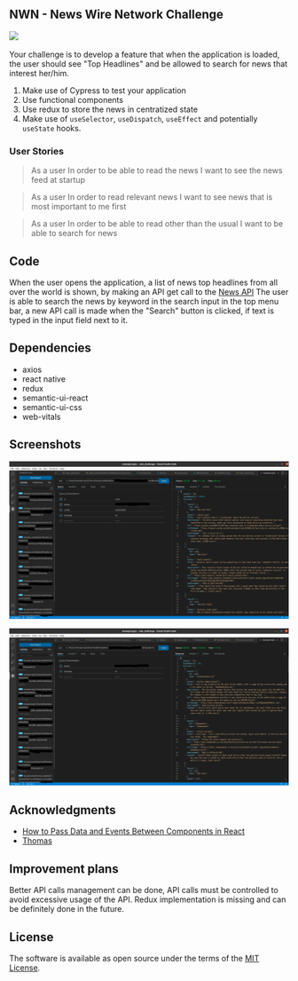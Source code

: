 ## NWN - News Wire Network Challenge

![](./src/nwn.png)

Your challenge is to develop a feature that when the application is loaded, the user should see "Top Headlines" and be allowed to search for news that interest her/him.

1. Make use of Cypress to test your application
2. Use functional components
3. Use redux to store the news in centratized state
4. Make use of `useSelector`, `useDispatch`, `useEffect` and potentially `useState` hooks.

### User Stories

> As a user
> In order to be able to read the news
> I want to see the news feed at startup

> As a user
> In order to read relevant news
> I want to see news that is most important to me first

> As a user
> In order to be able to read other than the usual
> I want to be able to search for news

Code
-------

When the user opens the application, a list of news top headlines from all over the world is shown,
by making an API get call to the [News API](https://newsapi.org/)
The user is able to search the news by keyword in the search input in the top menu bar, a new API
call is made when the "Search" button is clicked, if text is typed in the input field next to it.

## Dependencies

- axios
- react native
- redux
- semantic-ui-react
- semantic-ui-css
- web-vitals

Screenshots
-------

![](./screenshots/Screenshot_2021-11-28_18-52-19.png)

![](./screenshots/Screenshot_2021-11-28_18-52-34.png)

## Acknowledgments

- [How to Pass Data and Events Between Components in React](https://www.freecodecamp.org/news/pass-data-between-components-in-react/)
- [Thomas](https://github.com/tochman)

Improvement plans
-------

Better API calls management can be done, API calls must be controlled to avoid excessive usage of the API.
Redux implementation is missing and can be definitely done in the future.

## License

The software is available as open source under the terms of the [MIT License](https://opensource.org/licenses/MIT).
